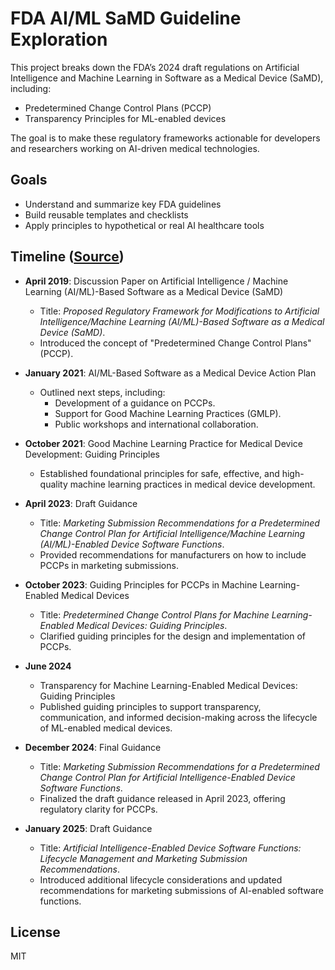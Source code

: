 # FDA AI/ML SaMD Guideline Exploration

This project breaks down the FDA’s 2024 draft regulations on Artificial Intelligence and Machine Learning in Software as a Medical Device (SaMD), including:

- Predetermined Change Control Plans (PCCP)
- Transparency Principles for ML-enabled devices

The goal is to make these regulatory frameworks actionable for developers and researchers working on AI-driven medical technologies.

## Goals

- Understand and summarize key FDA guidelines
- Build reusable templates and checklists
- Apply principles to hypothetical or real AI healthcare tools

## Timeline ([Source](https://www.fda.gov/medical-devices/software-medical-device-samd/artificial-intelligence-and-machine-learning-software-medical-device))

- **April 2019**: Discussion Paper on Artificial Intelligence / Machine Learning (AI/ML)-Based Software as a Medical Device (SaMD)
  - Title: *Proposed Regulatory Framework for Modifications to Artificial Intelligence/Machine Learning (AI/ML)-Based Software as a Medical Device (SaMD)*.
  - Introduced the concept of "Predetermined Change Control Plans" (PCCP).

- **January 2021**: AI/ML-Based Software as a Medical Device Action Plan
  - Outlined next steps, including:
    - Development of a guidance on PCCPs.
    - Support for Good Machine Learning Practices (GMLP).
    - Public workshops and international collaboration.

- **October 2021**: Good Machine Learning Practice for Medical Device Development: Guiding Principles
  - Established foundational principles for safe, effective, and high-quality machine learning practices in medical device development.

- **April 2023**: Draft Guidance
  - Title: *Marketing Submission Recommendations for a Predetermined Change Control Plan for Artificial Intelligence/Machine Learning (AI/ML)-Enabled Device Software Functions*.
  - Provided recommendations for manufacturers on how to include PCCPs in marketing submissions.

- **October 2023**: Guiding Principles for PCCPs in Machine Learning-Enabled Medical Devices
  - Title: *Predetermined Change Control Plans for Machine Learning-Enabled Medical Devices: Guiding Principles*.
  - Clarified guiding principles for the design and implementation of PCCPs.

- **June 2024**
  - Transparency for Machine Learning-Enabled Medical Devices: Guiding Principles
  - Published guiding principles to support transparency, communication, and informed decision-making across the lifecycle of ML-enabled medical devices.

- **December 2024**: Final Guidance
  - Title: *Marketing Submission Recommendations for a Predetermined Change Control Plan for Artificial Intelligence-Enabled Device Software Functions*.
  - Finalized the draft guidance released in April 2023, offering regulatory clarity for PCCPs.

- **January 2025**: Draft Guidance
  - Title: *Artificial Intelligence-Enabled Device Software Functions: Lifecycle Management and Marketing Submission Recommendations*.
  - Introduced additional lifecycle considerations and updated recommendations for marketing submissions of AI-enabled software functions.

## License

MIT
